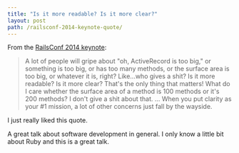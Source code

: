 ```yaml
---
title: "Is it more readable? Is it more clear?"
layout: post
path: /railsconf-2014-keynote-quote/
---
```


From the [RailsConf 2014 keynote](https://www.youtube.com/watch?v=9LfmrkyP81M):

> A lot of people will gripe about "oh, ActiveRecord is too big," or something is too big, or has too many methods, or the surface area is too big, or whatever it is, right? Like...who gives a shit? Is it more readable? Is it more clear? That's the only thing that matters! What do I care whether the surface area of a method is 100 methods or it's 200 methods? I don't give a shit about that. ... When you put clarity as your #1 mission, a lot of other concerns just fall by the wayside.

I just really liked this quote.

A great talk about software development in general. I only know a little bit about Ruby and this is a great talk.
